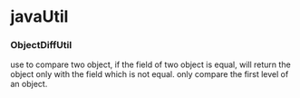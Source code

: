 # javaUtil

### ObjectDiffUtil

use to compare two object, if the field of two object is equal, will return the object only with the field which is not equal.
only compare the first level of an object.


